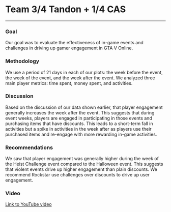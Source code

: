# Team 3/4 Tandon + 1/4 CAS

---
### Goal
Our goal was to evaluate the effectiveness of in-game events and challenges in driving up gamer engagement in GTA V Online. 
### Methodology
We use a period of 21 days in each of our plots: the week before the event, the week of the event, and the week after the event. 
We analyzed three main player metrics: time spent, money spent, and activities.

### Discussion
Based on the discussion of our data shown earlier, that player engagement generally increases the week after the event. This suggests that during event weeks, players are engaged in participating in those events and purchasing items that have discounts. This leads to a short-term fall in activities but a spike in activities in the week after as players use their purchased items and re-engage with more rewarding in-game activities.

### Recommendations
We saw that player engagement was generally higher during the week of the Heist Challenge event compared to the Halloween event. This suggests that violent events drive up higher engagement than plain discounts. We recommend Rockstar use challenges over discounts to drive up user engagement.

### Video

[Link to YouTube video](URL_HERE)
